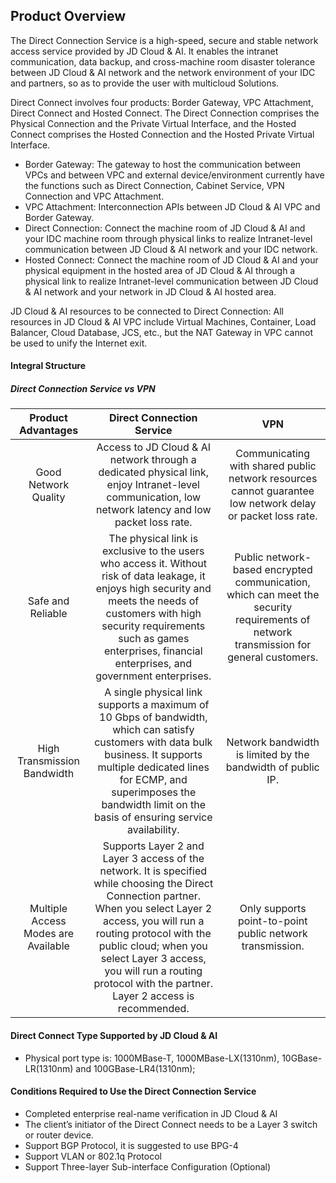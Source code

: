 ## Product Overview

The Direct Connection Service is a high-speed, secure and stable network access service provided by JD Cloud & AI. It enables the intranet communication, data backup, and cross-machine room disaster tolerance between JD Cloud & AI network and the network environment of your IDC and partners, so as to provide the user with multicloud Solutions.

Direct Connect involves four products: Border Gateway, VPC Attachment, Direct Connect and Hosted Connect. The Direct Connection comprises the Physical Connection and the Private Virtual Interface, and the Hosted Connect comprises the Hosted Connection and the Hosted Private Virtual Interface.

* Border Gateway: The gateway to host the communication between VPCs and between VPC and external device/environment currently have the functions such as Direct Connection, Cabinet Service, VPN Connection and VPC Attachment.
* VPC Attachment: Interconnection APIs between JD Cloud & AI VPC and Border Gateway.
* Direct Connection: Connect the machine room of JD Cloud & AI and your IDC machine room through physical links to realize Intranet-level communication between JD Cloud & AI network and your IDC network.
* Hosted Connect: Connect the machine room of JD Cloud & AI and your physical equipment in the hosted area of JD Cloud & AI through a physical link to realize Intranet-level communication between JD Cloud & AI network and your network in JD Cloud & AI hosted area.

JD Cloud & AI resources to be connected to Direct Connection: All resources in JD Cloud & AI VPC include Virtual Machines, Container, Load Balancer, Cloud Database, JCS, etc., but the NAT Gateway in VPC cannot be used to unify the Internet exit.

#### Integral Structure

##### Direct Connection Service vs VPN

| Product Advantages | Direct Connection Service | VPN |
|:---:|:---:|:---:|
| Good Network Quality | Access to JD Cloud & AI network through a dedicated physical link, enjoy Intranet-level communication, low network latency and low packet loss rate. | Communicating with shared public network resources cannot guarantee low network delay or packet loss rate.   |
| Safe and Reliable | The physical link is exclusive to the users who access it. Without risk of data leakage, it enjoys high security and meets the needs of customers with high security requirements such as games enterprises, financial enterprises, and government enterprises. | Public network-based encrypted communication, which can meet the security requirements of network transmission for general customers. |
| High Transmission Bandwidth | A single physical link supports a maximum of 10 Gbps of bandwidth, which can satisfy customers with data bulk business. It supports multiple dedicated lines for ECMP, and superimposes the bandwidth limit on the basis of ensuring service availability. | Network bandwidth is limited by the bandwidth of public IP.                               |
| Multiple Access Modes are Available | Supports Layer 2 and Layer 3 access of the network. It is specified while choosing the Direct Connection partner. When you select Layer 2 access, you will run a routing protocol with the public cloud; when you select Layer 3 access, you will run a routing protocol with the partner. Layer 2 access is recommended. | Only supports point-to-point public network transmission.                                     |

#### Direct Connect Type Supported by JD Cloud & AI
* Physical port type is: 1000MBase-T, 1000MBase-LX(1310nm), 10GBase-LR(1310nm) and 100GBase-LR4(1310nm);

#### Conditions Required to Use the Direct Connection Service
* Completed enterprise real-name verification in JD Cloud & AI
* The client’s initiator of the Direct Connect needs to be a Layer 3 switch or router device.
* Support BGP Protocol, it is suggested to use BPG-4
* Support VLAN or 802.1q Protocol
* Support Three-layer Sub-interface Configuration (Optional)
